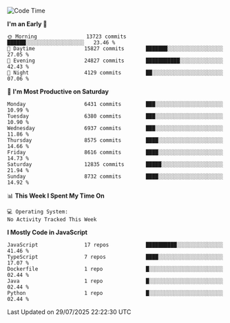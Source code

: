 <!--START_SECTION:waka-->
![Code Time](http://img.shields.io/badge/Code%20Time-3%2C498%20hrs%2059%20mins-blue)

**I'm an Early 🐤** 

```text
🌞 Morning                13723 commits       ██████░░░░░░░░░░░░░░░░░░░   23.46 % 
🌆 Daytime                15827 commits       ███████░░░░░░░░░░░░░░░░░░   27.05 % 
🌃 Evening                24827 commits       ███████████░░░░░░░░░░░░░░   42.43 % 
🌙 Night                  4129 commits        ██░░░░░░░░░░░░░░░░░░░░░░░   07.06 % 
```
📅 **I'm Most Productive on Saturday** 

```text
Monday                   6431 commits        ███░░░░░░░░░░░░░░░░░░░░░░   10.99 % 
Tuesday                  6380 commits        ███░░░░░░░░░░░░░░░░░░░░░░   10.90 % 
Wednesday                6937 commits        ███░░░░░░░░░░░░░░░░░░░░░░   11.86 % 
Thursday                 8575 commits        ████░░░░░░░░░░░░░░░░░░░░░   14.66 % 
Friday                   8616 commits        ████░░░░░░░░░░░░░░░░░░░░░   14.73 % 
Saturday                 12835 commits       █████░░░░░░░░░░░░░░░░░░░░   21.94 % 
Sunday                   8732 commits        ████░░░░░░░░░░░░░░░░░░░░░   14.92 % 
```


📊 **This Week I Spent My Time On** 

```text
💻 Operating System: 
No Activity Tracked This Week
```

**I Mostly Code in JavaScript** 

```text
JavaScript               17 repos            ██████████░░░░░░░░░░░░░░░   41.46 % 
TypeScript               7 repos             ████░░░░░░░░░░░░░░░░░░░░░   17.07 % 
Dockerfile               1 repo              █░░░░░░░░░░░░░░░░░░░░░░░░   02.44 % 
Java                     1 repo              █░░░░░░░░░░░░░░░░░░░░░░░░   02.44 % 
Python                   1 repo              █░░░░░░░░░░░░░░░░░░░░░░░░   02.44 % 
```




 Last Updated on 29/07/2025 22:22:30 UTC
<!--END_SECTION:waka-->

<!--
**likaiqiang/likaiqiang** is a ✨ _special_ ✨ repository because its `README.md` (this file) appears on your GitHub profile.

Here are some ideas to get you started:

- 🔭 I’m currently working on ...
- 🌱 I’m currently learning ...
- 👯 I’m looking to collaborate on ...
- 🤔 I’m looking for help with ...
- 💬 Ask me about ...
- 📫 How to reach me: ...
- 😄 Pronouns: ...
- ⚡ Fun fact: ...
-->
